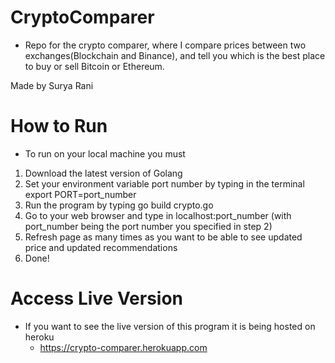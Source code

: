 # CryptoComparer
* Repo for the crypto comparer, where I compare prices between two exchanges(Blockchain and Binance), and tell you which is the best place to buy or sell Bitcoin or Ethereum. 

Made by Surya Rani

# How to Run
* To run on your local machine you must 

1. Download the latest version of Golang
2. Set your environment variable port number by typing in the terminal export PORT=port_number
3. Run the program by typing go build crypto.go
4. Go to your web browser and type in localhost:port_number (with port_number being the port number you specified in step 2)
5. Refresh page as many times as you want to be able to see updated price and updated recommendations
6. Done!

# Access Live Version
* If you want to see the live version of this program it is being hosted on heroku 
    * https://crypto-comparer.herokuapp.com